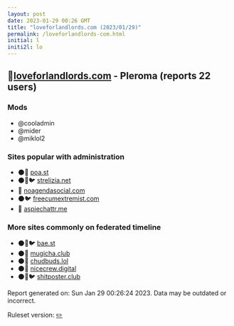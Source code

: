 ```yaml
---
layout: post
date: 2023-01-29 00:26 GMT
title: "loveforlandlords.com (2023/01/29)"
permalink: /loveforlandlords-com.html
initial: l
initi2l: lo
---
```


## 🐘[loveforlandlords.com](https://loveforlandlords.com) - Pleroma (reports 22 users)

### Mods
 * @cooladmin
 * @mider
 * @miklol2

### Sites popular with administration

* 🌑🧸 [poa.st](/poa-st.html)
* 🌑🧸🐦 [strelizia.net](/strelizia-net.html)
* 🐘 [noagendasocial.com](/noagendasocial-com.html)
* 🌑🐦 [freecumextremist.com](/freecumextremist-com.html)
* 🐘 [aspiechattr.me](/aspiechattr-me.html)

### More sites commonly on federated timeline

* 🌑🧸🐦 [bae.st](/bae-st.html)
* 🌑🧸 [mugicha.club](/mugicha-club.html)
* 🌑🧸 [chudbuds.lol](/chudbuds-lol.html)
* 🌑🧸 [nicecrew.digital](/nicecrew-digital.html)
* 🌑🧸🐦 [shitposter.club](/shitposter-club.html)

Report generated on: Sun Jan 29 00:26:24 2023. Data may be outdated or incorrect.

Ruleset version: [✏️](/version-pencil)
